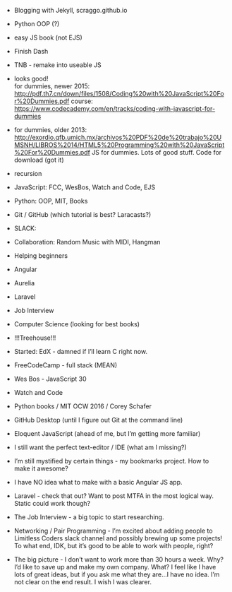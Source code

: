 
- Blogging with Jekyll, scraggo.github.io
- Python OOP (?)
- easy JS book (not EJS)
- Finish Dash
- TNB - remake into useable JS
- looks good!  
for dummies, newer 2015:
http://pdf.th7.cn/down/files/1508/Coding%20with%20JavaScript%20For%20Dummies.pdf
course: https://www.codecademy.com/en/tracks/coding-with-javascript-for-dummies

- for dummies, older 2013:
http://exordio.qfb.umich.mx/archivos%20PDF%20de%20trabajo%20UMSNH/LIBROS%2014/HTML5%20Programming%20with%20JavaScript%20For%20Dummies.pdf
JS for dummies. Lots of good stuff. Code for download (got it)

- recursion

- JavaScript: FCC, WesBos, Watch and Code, EJS
- Python: OOP, MIT, Books
- Git / GitHub (which tutorial is best? Laracasts?)
- SLACK:
- 	Collaboration: Random Music with MIDI, Hangman
- 	Helping beginners
- Angular
- Aurelia
- Laravel
- Job Interview
- Computer Science (looking for best books)

- !!!Treehouse!!!

- Started: EdX - damned if I’ll learn C right now.

- FreeCodeCamp - full stack (MEAN)
- Wes Bos - JavaScript 30
- Watch and Code
- Python books / MIT OCW 2016 / Corey Schafer
- GitHub Desktop (until I figure out Git at the command line)
- Eloquent JavaScript (ahead of me, but I’m getting more familiar)

- I still want the perfect text-editor / IDE (what am I missing?)
- I’m still mystified by certain things - my bookmarks project. How to make it awesome?
- I have NO idea what to make with a basic Angular JS app. 
- Laravel - check that out? Want to post MTFA in the most logical way. Static could work though?
- The Job Interview - a big topic to start researching.

- Networking / Pair Programming - I’m excited about adding people to Limitless Coders slack channel and possibly brewing up some projects! To what end, IDK, but it’s good to be able to work with people, right?

- The big picture - I don’t want to work more than 30 hours a week. Why? I’d like to save up and make my own company. What? I feel like I have lots of great ideas, but if you ask me what they are…I have no idea. I’m not clear on the end result. I wish I was clearer.
